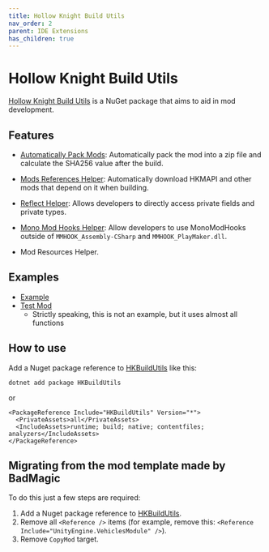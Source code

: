 ```yaml
---
title: Hollow Knight Build Utils
nav_order: 2
parent: IDE Extensions
has_children: true
---
```


# Hollow Knight Build Utils

[Hollow Knight Build Utils](https://www.nuget.org/packages/HKBuildUtils) is a NuGet package that aims to aid in mod development.

## Features

- [Automatically Pack Mods](modpack.md): Automatically pack the mod into a zip file and calculate the SHA256 value after the build.

- [Mods References Helper](mod-reflection-helper.md): Automatically download HKMAPI and other mods that depend on it when building.

- [Reflect Helper](reflect-helper.md): Allows developers to directly access private fields and private types.

- [Mono Mod Hooks Helper](monomod-hooks-helper.md): Allow developers to use MonoModHooks outside of `MMHOOK_Assembly-CSharp` and `MMHOOK_PlayMaker.dll`.

- Mod Resources Helper.

## Examples
- [Example](https://github.com/HKLab/HKBuildUtils/tree/master/Example/Example/Example)
- [Test Mod](https://github.com/HKLab/HKBuildUtils/tree/master/Example/TestMod/TestMod)
    - Strictly speaking, this is not an example, but it uses almost all functions

## How to use

Add a Nuget package reference to [HKBuildUtils](https://www.nuget.org/packages/HKBuildUtils) like this:
```
dotnet add package HKBuildUtils
```
or
```
<PackageReference Include="HKBuildUtils" Version="*">
  <PrivateAssets>all</PrivateAssets>
  <IncludeAssets>runtime; build; native; contentfiles; analyzers</IncludeAssets>
</PackageReference>
```

## Migrating from the mod template made by BadMagic
To do this just a few steps are required:

1. Add a Nuget package reference to [HKBuildUtils](https://www.nuget.org/packages/HKBuildUtils).
2. Remove all `<Reference />` items (for example, remove this: `<Reference Include="UnityEngine.VehiclesModule" />`).
3. Remove `CopyMod` target.

